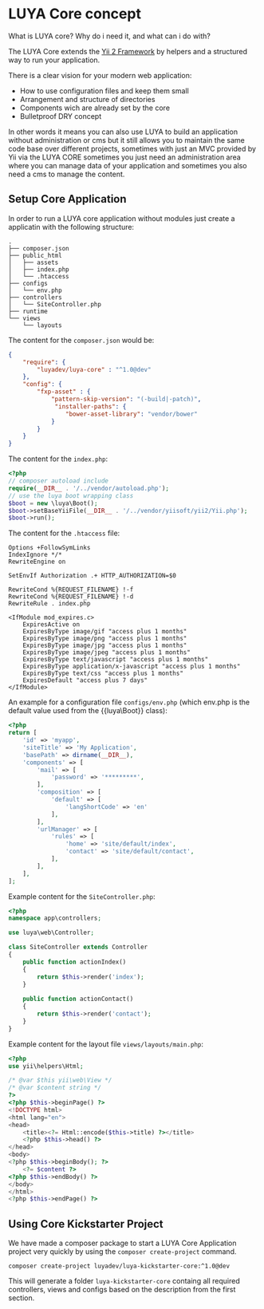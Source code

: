 # LUYA Core concept

What is LUYA core? Why do i need it, and what can i do with?

The LUYA Core extends the [Yii 2 Framework](https://github.com/yiisoft/yii2) by helpers and a structured way to run your application. 

There is a clear vision for your modern web application:

+ How to use configuration files and keep them small 
+ Arrangement and structure of directories 
+ Components wich are already set by the core 
+ Bulletproof DRY concept 

In other words it means you can also use LUYA to build an application without administration or cms but it still allows you to maintain the same code base over different projects, sometimes with just an MVC provided by Yii via the LUYA CORE sometimes you just need an administration area where you can manage data of your application and sometimes you also need a cms to manage the content.

## Setup Core Application

In order to run a LUYA core application without modules just create a applicatin with the following structure:

```
.
├── composer.json
├── public_html
│   ├── assets
│   ├── index.php
│   └── .htaccess
├── configs
│   └── env.php
├── controllers
│   └── SiteController.php
├── runtime
└── views
    └── layouts
```

The content for the `composer.json` would be:

```json
{
    "require": {
        "luyadev/luya-core" : "^1.0@dev"
    },
    "config": {
        "fxp-asset" : {
            "pattern-skip-version": "(-build|-patch)",
             "installer-paths": {
                "bower-asset-library": "vendor/bower"
            }
        }   
    }
}
```

The content for the `index.php`:

```php
<?php
// composer autoload include
require(__DIR__ . '/../vendor/autoload.php');
// use the luya boot wrapping class
$boot = new \luya\Boot();
$boot->setBaseYiiFile(__DIR__ . '/../vendor/yiisoft/yii2/Yii.php');
$boot->run();
```

The content for the `.htaccess` file:

```
Options +FollowSymLinks
IndexIgnore */*
RewriteEngine on

SetEnvIf Authorization .+ HTTP_AUTHORIZATION=$0

RewriteCond %{REQUEST_FILENAME} !-f
RewriteCond %{REQUEST_FILENAME} !-d
RewriteRule . index.php

<IfModule mod_expires.c>
    ExpiresActive on
    ExpiresByType image/gif "access plus 1 months"
    ExpiresByType image/png "access plus 1 months"
    ExpiresByType image/jpg "access plus 1 months"
    ExpiresByType image/jpeg "access plus 1 months"
    ExpiresByType text/javascript "access plus 1 months"
    ExpiresByType application/x-javascript "access plus 1 months"
    ExpiresByType text/css "access plus 1 months"
    ExpiresDefault "access plus 7 days"
</IfModule>
```

An example for a configuration file `configs/env.php` (which env.php is the default value used from the {{luya\Boot}} class):

```php
<?php
return [
    'id' => 'myapp',
    'siteTitle' => 'My Application',
    'basePath' => dirname(__DIR__),
    'components' => [
        'mail' => [
            'password' => '*********',
        ],
        'composition' => [
            'default' => [
                'langShortCode' => 'en'
            ],
        ],
        'urlManager' => [
            'rules' => [
                'home' => 'site/default/index',
                'contact' => 'site/default/contact',
            ],
        ],
    ],
];
```

Example content for the `SiteController.php`:

```php
<?php
namespace app\controllers;

use luya\web\Controller;

class SiteController extends Controller
{
    public function actionIndex()
    {
        return $this->render('index');
    }
    
    public function actionContact()
    {
        return $this->render('contact');
    }
}
```

Example content for the layout file `views/layouts/main.php`:

```php
<?php
use yii\helpers\Html;

/* @var $this yii\web\View */
/* @var $content string */
?>
<?php $this->beginPage() ?>
<!DOCTYPE html>
<html lang="en">
<head>
    <title><?= Html::encode($this->title) ?></title>
    <?php $this->head() ?>
</head>
<body>
<?php $this->beginBody(); ?>
    <?= $content ?>
<?php $this->endBody() ?>
</body>
</html>
<?php $this->endPage() ?>
```

## Using Core Kickstarter Project

We have made a composer package to start a LUYA Core Application project very quickly by using the `composer create-project` command.

```
composer create-project luyadev/luya-kickstarter-core:^1.0@dev
```

This will generate a folder `luya-kickstarter-core` containg all required controllers, views and configs based on the description from the first section.
